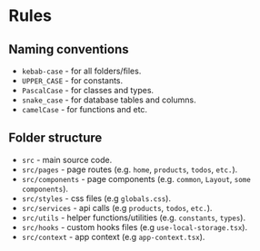 # Rules

## Naming conventions

- `kebab-case` - for all folders/files.
- `UPPER_CASE` - for constants.
- `PascalCase` - for classes and types.
- `snake_case` - for database tables and columns.
- `camelCase` - for functions and etc.

## Folder structure

- `src` - main source code.
- `src/pages` - page routes (e.g. `home`, `products`, `todos`, `etc.`).
- `src/components` - page components (e.g. `common`, `Layout`, `some components`).
- `src/styles` - css files (e.g `globals.css`).
- `src/services` - api calls (e.g `products`, `todos`, `etc.`).
- `src/utils` - helper functions/utilities (e.g. `constants`, `types`).
- `src/hooks` - custom hooks files (e.g `use-local-storage.tsx`).
- `src/context` - app context (e.g `app-context.tsx`).
